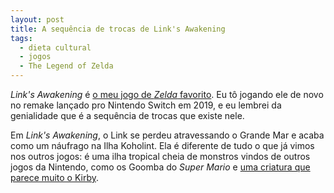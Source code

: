 ```yaml
---
layout: post
title: A sequência de trocas de Link's Awakening
tags:
  - dieta cultural
  - jogos
  - The Legend of Zelda
---
```


_Link's Awakening_ é [o meu jogo de _Zelda_ favorito](https://paomortadela.com.br/2020/06/the-legend-of-zelda-ranking/). Eu tô jogando ele de novo no remake lançado pro Nintendo Switch em 2019, e eu lembrei da genialidade que é a sequência de trocas que existe nele.

Em _Link's Awakening_, o Link se perdeu atravessando o Grande Mar e acaba como um náufrago na Ilha Koholint. Ela é diferente de tudo o que já vimos nos outros jogos: é uma ilha tropical cheia de monstros vindos de outros jogos da Nintendo, como os Goomba do _Super Mario_ e [uma criatura que parece muito o Kirby](https://www.zeldadungeon.net/wiki/Anti-Kirby).
